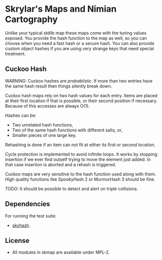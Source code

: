 
# Skrylar's Maps and Nimian Cartography

Unlike your typical stdlib map these maps come with the tuning values
exposed. You provide the hash function to the map as well, so you can
choose when you need a fast hash or a secure hash. You can also provide
custom object hashes if you are using very strange keys that need
special treatment.

## Cuckoo Hash

WARNING: Cuckoo hashes are *probablistic*. If more than two entries have
the same hash result then things silently break down.

Cuckoo hash maps rely on two hash values for each entry. Items are
placed at their first location if that is possible, or their second
position if necessary. Because of this accesses are always O(1).

Hashes can be:

 - Two unrelated hash functions,
 - Two of the same hash functions with different salts, or,
 - Smaller pieces of one large key.

Rehashing is done if an item can not fit at either its first or second
location.

Cycle protection is implemented to avoid infinite loops. It works by
stopping insertion if we ever find outself trying to move the element
just added. In that case insertion is aborted and a rehash is triggered.

Cuckoo maps are very sensitive to the hash function used
along with them. High quality functions like SpookyHash 2 or MurmurHash
3 should be fine.

TODO: It should be possible to detect and alert on triple collisions.

## Dependencies

For running the test suite:

  - [skyhash](https://git.sr.ht/~skrylar/skyhash).

## License

  - All modules in skmap are available under MPL-2.

